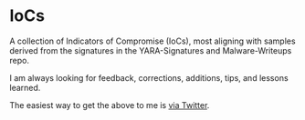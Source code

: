 # IoCs
A collection of Indicators of Compromise (IoCs), most aligning with samples derived from the signatures in the YARA-Signatures and Malware-Writeups repo.

I am always looking for feedback, corrections, additions, tips, and lessons learned.

The easiest way to get the above to me is [via Twitter](https://twitter.com/jeFF0Falltrades).
